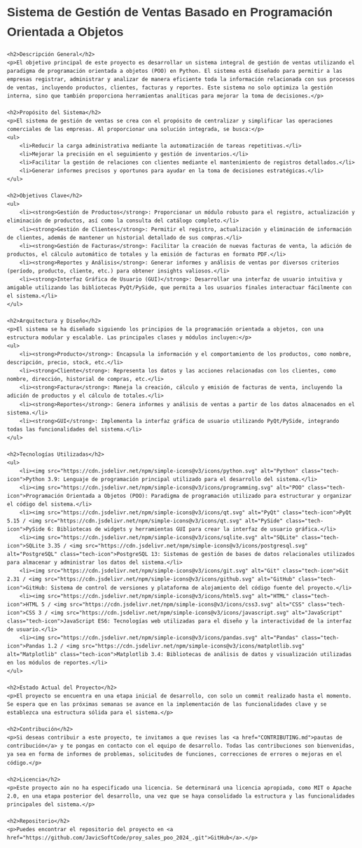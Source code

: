 <!DOCTYPE html>
<html lang="es">
<head>
    <meta charset="UTF-8">
    <meta name="viewport" content="width=device-width, initial-scale=1.0">
    <title>Sistema de Gestión de Ventas Basado en Programación Orientada a Objetos</title>
    <style>
        body {
            font-family: Arial, sans-serif;
            line-height: 1.6;
            max-width: 800px;
            margin: 0 auto;
            padding: 20px;
        }
        h1, h2, h3 {
            color: #333;
        }
        ul {
            list-style-type: none;
            padding: 0;
        }
        li {
            margin: 10px 0;
        }
        .tech-icon {
            width: 20px;
            height: 20px;
            vertical-align: middle;
            margin-right: 10px;
        }
    </style>
</head>
<body>
    <h1>Sistema de Gestión de Ventas Basado en Programación Orientada a Objetos</h1>

    <h2>Descripción General</h2>
    <p>El objetivo principal de este proyecto es desarrollar un sistema integral de gestión de ventas utilizando el paradigma de programación orientada a objetos (POO) en Python. El sistema está diseñado para permitir a las empresas registrar, administrar y analizar de manera eficiente toda la información relacionada con sus procesos de ventas, incluyendo productos, clientes, facturas y reportes. Este sistema no solo optimiza la gestión interna, sino que también proporciona herramientas analíticas para mejorar la toma de decisiones.</p>

    <h2>Propósito del Sistema</h2>
    <p>El sistema de gestión de ventas se crea con el propósito de centralizar y simplificar las operaciones comerciales de las empresas. Al proporcionar una solución integrada, se busca:</p>
    <ul>
        <li>Reducir la carga administrativa mediante la automatización de tareas repetitivas.</li>
        <li>Mejorar la precisión en el seguimiento y gestión de inventarios.</li>
        <li>Facilitar la gestión de relaciones con clientes mediante el mantenimiento de registros detallados.</li>
        <li>Generar informes precisos y oportunos para ayudar en la toma de decisiones estratégicas.</li>
    </ul>

    <h2>Objetivos Clave</h2>
    <ul>
        <li><strong>Gestión de Productos</strong>: Proporcionar un módulo robusto para el registro, actualización y eliminación de productos, así como la consulta del catálogo completo.</li>
        <li><strong>Gestión de Clientes</strong>: Permitir el registro, actualización y eliminación de información de clientes, además de mantener un historial detallado de sus compras.</li>
        <li><strong>Gestión de Facturas</strong>: Facilitar la creación de nuevas facturas de venta, la adición de productos, el cálculo automático de totales y la emisión de facturas en formato PDF.</li>
        <li><strong>Reportes y Análisis</strong>: Generar informes y análisis de ventas por diversos criterios (período, producto, cliente, etc.) para obtener insights valiosos.</li>
        <li><strong>Interfaz Gráfica de Usuario (GUI)</strong>: Desarrollar una interfaz de usuario intuitiva y amigable utilizando las bibliotecas PyQt/PySide, que permita a los usuarios finales interactuar fácilmente con el sistema.</li>
    </ul>

    <h2>Arquitectura y Diseño</h2>
    <p>El sistema se ha diseñado siguiendo los principios de la programación orientada a objetos, con una estructura modular y escalable. Las principales clases y módulos incluyen:</p>
    <ul>
        <li><strong>Producto</strong>: Encapsula la información y el comportamiento de los productos, como nombre, descripción, precio, stock, etc.</li>
        <li><strong>Cliente</strong>: Representa los datos y las acciones relacionadas con los clientes, como nombre, dirección, historial de compras, etc.</li>
        <li><strong>Factura</strong>: Maneja la creación, cálculo y emisión de facturas de venta, incluyendo la adición de productos y el cálculo de totales.</li>
        <li><strong>Reportes</strong>: Genera informes y análisis de ventas a partir de los datos almacenados en el sistema.</li>
        <li><strong>GUI</strong>: Implementa la interfaz gráfica de usuario utilizando PyQt/PySide, integrando todas las funcionalidades del sistema.</li>
    </ul>

    <h2>Tecnologías Utilizadas</h2>
    <ul>
        <li><img src="https://cdn.jsdelivr.net/npm/simple-icons@v3/icons/python.svg" alt="Python" class="tech-icon">Python 3.9: Lenguaje de programación principal utilizado para el desarrollo del sistema.</li>
        <li><img src="https://cdn.jsdelivr.net/npm/simple-icons@v3/icons/programming.svg" alt="POO" class="tech-icon">Programación Orientada a Objetos (POO): Paradigma de programación utilizado para estructurar y organizar el código del sistema.</li>
        <li><img src="https://cdn.jsdelivr.net/npm/simple-icons@v3/icons/qt.svg" alt="PyQt" class="tech-icon">PyQt 5.15 / <img src="https://cdn.jsdelivr.net/npm/simple-icons@v3/icons/qt.svg" alt="PySide" class="tech-icon">PySide 6: Bibliotecas de widgets y herramientas GUI para crear la interfaz de usuario gráfica.</li>
        <li><img src="https://cdn.jsdelivr.net/npm/simple-icons@v3/icons/sqlite.svg" alt="SQLite" class="tech-icon">SQLite 3.35 / <img src="https://cdn.jsdelivr.net/npm/simple-icons@v3/icons/postgresql.svg" alt="PostgreSQL" class="tech-icon">PostgreSQL 13: Sistemas de gestión de bases de datos relacionales utilizados para almacenar y administrar los datos del sistema.</li>
        <li><img src="https://cdn.jsdelivr.net/npm/simple-icons@v3/icons/git.svg" alt="Git" class="tech-icon">Git 2.31 / <img src="https://cdn.jsdelivr.net/npm/simple-icons@v3/icons/github.svg" alt="GitHub" class="tech-icon">GitHub: Sistema de control de versiones y plataforma de alojamiento del código fuente del proyecto.</li>
        <li><img src="https://cdn.jsdelivr.net/npm/simple-icons@v3/icons/html5.svg" alt="HTML" class="tech-icon">HTML 5 / <img src="https://cdn.jsdelivr.net/npm/simple-icons@v3/icons/css3.svg" alt="CSS" class="tech-icon">CSS 3 / <img src="https://cdn.jsdelivr.net/npm/simple-icons@v3/icons/javascript.svg" alt="JavaScript" class="tech-icon">JavaScript ES6: Tecnologías web utilizadas para el diseño y la interactividad de la interfaz de usuario.</li>
        <li><img src="https://cdn.jsdelivr.net/npm/simple-icons@v3/icons/pandas.svg" alt="Pandas" class="tech-icon">Pandas 1.2 / <img src="https://cdn.jsdelivr.net/npm/simple-icons@v3/icons/matplotlib.svg" alt="Matplotlib" class="tech-icon">Matplotlib 3.4: Bibliotecas de análisis de datos y visualización utilizadas en los módulos de reportes.</li>
    </ul>

    <h2>Estado Actual del Proyecto</h2>
    <p>El proyecto se encuentra en una etapa inicial de desarrollo, con solo un commit realizado hasta el momento. Se espera que en las próximas semanas se avance en la implementación de las funcionalidades clave y se establezca una estructura sólida para el sistema.</p>

    <h2>Contribución</h2>
    <p>Si deseas contribuir a este proyecto, te invitamos a que revises las <a href="CONTRIBUTING.md">pautas de contribución</a> y te pongas en contacto con el equipo de desarrollo. Todas las contribuciones son bienvenidas, ya sea en forma de informes de problemas, solicitudes de funciones, correcciones de errores o mejoras en el código.</p>

    <h2>Licencia</h2>
    <p>Este proyecto aún no ha especificado una licencia. Se determinará una licencia apropiada, como MIT o Apache 2.0, en una etapa posterior del desarrollo, una vez que se haya consolidado la estructura y las funcionalidades principales del sistema.</p>

    <h2>Repositorio</h2>
    <p>Puedes encontrar el repositorio del proyecto en <a href="https://github.com/JavicSoftCode/proy_sales_poo_2024_.git">GitHub</a>.</p>
</body>
</html>
